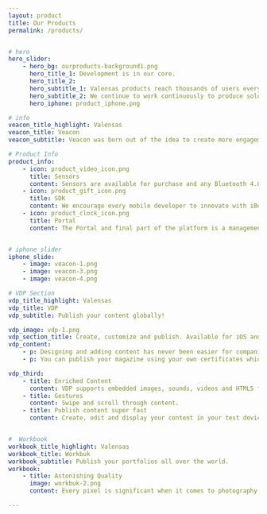 ```yaml
---
layout: product
title: Our Products
permalink: /products/


# hero
hero_slider:
    - hero_bg: ourproducts-background1.png
      hero_title_1: Development is in our core.
      hero_title_2:
      hero_subtitle_1: Valensas products reach thousands of users every year.
      hero_subtitle_2: We continue to work continuously to produce solution-oriented products.
      hero_iphone: product_iphone.png

# info
veacon_title_highlight: Valensas
veacon_title: Veacon
veacon_subtitle: Veacon was born out of the idea to create more engagement for the mobile user by enabling location specific services. Veacon consist of three main elements which are sensors, SDK and portal.

# Product Info
product_info:
    - icon: product_video_icon.png
      title: Sensors
      content: Sensors are available for purchase and any Bluetooth 4.0 and above enabled iOS device is able to broadcast as a sensor with our Veacon app.
    - icon: product_gift_icon.png
      title: SDK
      content: We encourage every mobile developer to innovate with iBeacon technology, so we published the Veacon Mobile SDK, freely available for all developers here.
    - icon: product_clock_icon.png
      title: Portal
      content: The Portal and final part of the platform is a management dashboard used to maintain devices, track behavior and create custom scenarios for each location hosting a sensor.


# iphone slider
iphone_slide:
    - image: veacon-1.png
    - image: veacon-3.png
    - image: veacon-4.png

# VDP Section
vdp_title_highlight: Valensas
vdp_title: VDP
vdp_subtitle: Publish your content globally!

vdp_image: vdp-1.png
vdp_section_title: Create, customize and publish. Available for iOS and Android.
vdp_content:
    - p: Designing and adding content has never been easier for companies looking to develop their own iPad magazine. After downloading the VDP Manager and VDP Viewer programs on to your computer and iPad, magazine pages can be added or deleted, rotated horizontally or vertically, and interactive content can be included through the management interface. VDP Viewer is used to edit, preview and test the completed iPad magazine before being sent to the App Store.
    - p: You can publish your magazine using your own certificates which enables the magazine to be downloaded under your name via the iTunes App Store or Google Play Store.

vdp_third:
    - title: Enriched Content
      content: VDP supports embedded images, sounds, videos and HTML5 for animations.
    - title: Gestures
      content: Swipe and scroll through content.
    - title: Publish content super fast
      content: Create, edit and display your content in your test device. If everything seems OK, publish the issue via portal.


#  Workbook
workbook_title_highlight: Valensas
workbook_title: Workbuk
workbook_subtitle: Publish your portfolios all over the world.
workbook:
    - title: Astonishing Quality
      image: workbuk-2.png
      content: Every pixel is significant when it comes to photography. Therefore, there are no upload limitation in Workbuk! Upload best high quality images and make the app do the rest. <h2> Filter </h2> <p> Filter among various keywords suits your needs. You can select multiple filters at once.. </p> <h2> Favorites </h2> <p> Liked a portfolio too much? Gather your favorite portfolios under Favorites for easy access. </p>

---
```

